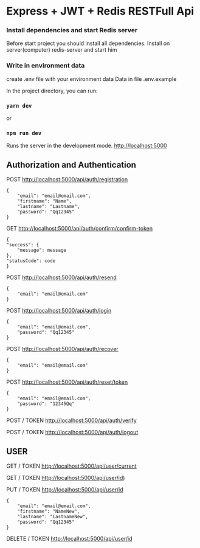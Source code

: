 # Express + JWT + Redis RESTFull Api

### Install dependencies and start Redis server

Before start project you should install all dependencies. Install on server(computer) redis-server and start him

### Write in environment data

create .env file with your environment data
Data in file .env.example

In the project directory, you can run:

### `yarn dev`

or

### `npm run dev`

Runs the server in the development mode.
[http://localhost:5000](http://localhost:5000)

## Authorization and Authentication

POST
[http://localhost:5000/api/auth/registration](http://localhost:5000/api/auth/registration)

```
{
	"email": "email@email.com",
	"firstname": "Name",
	"lastname": "Lastname",
	"password": "Qq12345"
}
```

GET
[http://localhost:5000/api/auth/confirm/confirm-token](http://localhost:5000/api/auth/confirm/${confirm-token})

```
{
"success": {
    "message": message
},
"statusCode": code
}
```

POST
[http://localhost:5000/api/auth/resend](http://localhost:5000/api/auth/resend)

```
{
	"email": "email@email.com"
}
```

POST
[http://localhost:5000/api/auth/login](http://localhost:5000/api/auth/login)

```
{
	"email": "email@email.com",
	"password": "Qq12345"
}
```

POST
[http://localhost:5000/api/auth/recover](http://localhost:5000/api/auth/recover)

```
{
	"email": "email@email.com"
}
```

POST
[http://localhost:5000/api/auth/reset/token](http://localhost:5000/api/auth/reset/${token})

```
{
	"email": "email@email.com",
	"password": "12345Qq"
}
```

POST / TOKEN
[http://localhost:5000/api/auth/verify](http://localhost:5000/api/auth/verify)

POST / TOKEN
[http://localhost:5000/api/auth/logout](http://localhost:5000/api/auth/logout)

## USER

GET / TOKEN
[http://localhost:5000/api/user/current](http://localhost:5000/api/user/current)

GET / TOKEN
[http://localhost:5000/api/user/id](http://localhost:5000/api/user/${id))

PUT / TOKEN
[http://localhost:5000/api/user/id](http://localhost:5000/api/user/${id})

```
{
	"email": "email@email.com",
	"firstname": "NameNew",
	"lastname": "LastnameNew",
	"password": "Qq12345"
}
```

DELETE / TOKEN
[http://localhost:5000/api/user/id](http://localhost:5000/api/user/${id})
